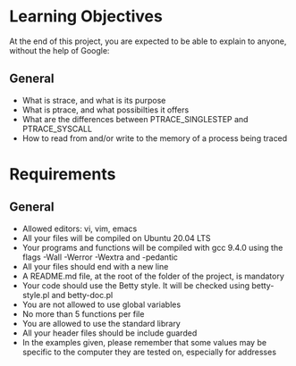 # Learning Objectives
At the end of this project, you are expected to be able to explain to anyone, without the help of Google:

## General
* What is strace, and what is its purpose
* What is ptrace, and what possibilties it offers
* What are the differences between PTRACE_SINGLESTEP and PTRACE_SYSCALL
* How to read from and/or write to the memory of a process being traced

# Requirements

## General

* Allowed editors: vi, vim, emacs
* All your files will be compiled on Ubuntu 20.04 LTS
* Your programs and functions will be compiled with gcc 9.4.0 using the flags -Wall -Werror -Wextra and -pedantic
* All your files should end with a new line
* A README.md file, at the root of the folder of the project, is mandatory
* Your code should use the Betty style. It will be checked using betty-style.pl and betty-doc.pl
* You are not allowed to use global variables
* No more than 5 functions per file
* You are allowed to use the standard library
* All your header files should be include guarded
* In the examples given, please remember that some values may be specific to the computer they are tested on, especially for addresses
